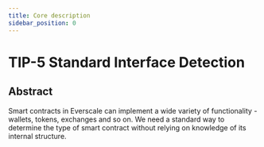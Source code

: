```yaml
---
title: Core description
sidebar_position: 0
---
```


# TIP-5 Standard Interface Detection

## Abstract

Smart contracts in Everscale can implement a wide variety of functionality - wallets, tokens, exchanges and so on.
We need a standard way to determine the type of smart contract without relying on knowledge of its internal structure.

